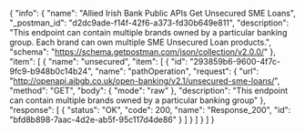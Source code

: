 {
  "info": {
    "name": "Allied Irish Bank Public APIs Get Unsecured SME Loans",
    "_postman_id": "d2dc9ade-f14f-42f6-a373-fd30b649e811",
    "description": "This endpoint can contain multiple brands owned by a particular banking group. Each brand can own multiple SME Unsecured Loan products.",
    "schema": "https://schema.getpostman.com/json/collection/v2.0.0/"
  },
  "item": [
    {
      "name": "unsecured",
      "item": [
        {
          "id": "293859b6-9600-4f7c-9fc9-b948b0c14b24",
          "name": "pathOperation",
          "request": {
            "url": "http://openapi.aibgb.co.uk/open-banking/v2.1/unsecured-sme-loans/",
            "method": "GET",
            "body": {
              "mode": "raw"
            },
            "description": "This endpoint can contain multiple brands owned by a particular banking group"
          },
          "response": [
            {
              "status": "OK",
              "code": 200,
              "name": "Response_200",
              "id": "bfd8b898-7aac-4d2e-ab5f-95c117d4de86"
            }
          ]
        }
      ]
    }
  ]
}